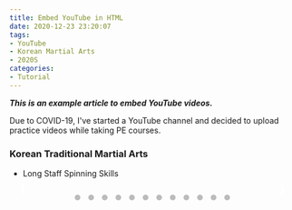 ```yaml
---
title: Embed YouTube in HTML
date: 2020-12-23 23:20:07
tags:
- YouTube
- Korean Martial Arts
- 2020S
categories:
- Tutorial
---
```


<style>
.mySlides {display: none}

/* Slideshow container */
.slideshow-container {
  max-width: 1000px;
  position: relative;
  margin: auto;
}

/* Next & previous buttons */
.prev, .next {
  cursor: pointer;
  position: absolute;
  top: 50%;
  width: auto;
  padding: 16px;
  margin-top: -22px;
  color: white;
  font-weight: bold;
  font-size: 18px;
  transition: 0.6s ease;
  border-radius: 0 3px 3px 0;
  user-select: none;
}

/* Position the "next button" to the right */
.next {
  right: 0;
  border-radius: 3px 0 0 3px;
}

/* On hover, add a black background color with a little bit see-through */
.prev:hover, .next:hover {
  background-color: rgba(0,0,0,0.8);
}

/* The dots/bullets/indicators */
.dot {
  cursor: pointer;
  height: 10px;
  width: 10px;
  margin: 15px 5px;
  background-color: #bbb;
  border-radius: 50%;
  display: inline-block;
  transition: background-color 0.6s ease;
}

.active, .dot:hover {
  background-color: #717171;
}

/* Fading animation */
.fade {
  -webkit-animation-name: fade;
  -webkit-animation-duration: 1.5s;
  animation-name: fade;
  animation-duration: 1.5s;
}

@-webkit-keyframes fade {
  from {opacity: .4} 
  to {opacity: 1}
}

@keyframes fade {
  from {opacity: .4} 
  to {opacity: 1}
}

/* On smaller screens, decrease text size */
@media only screen and (max-width: 300px) {
  .prev, .next,.text {font-size: 11px}
}
</style>

<style>
.video-container {
    position: relative;
    padding-bottom: 56.25%; /* 16:9 */
    height: 0;
}
.video-container iframe {
    position: absolute;
    top: 0;
    left: 0;
    width: 100%;
    height: 100%;
}
</style>

***This is an example article to embed YouTube videos.***

Due to COVID-19,
I've started a YouTube channel and decided to upload practice videos while taking PE courses.

### Korean Traditional Martial Arts
* Long Staff Spinning Skills

<div class="slideshow-container">
<div class="mySlides fade">
      <div class="video-container">
        <iframe width="100%" height="auto" src="https://www.youtube.com/embed/U2Sd6Ye5ozw" frameborder="0" allowfullscreen></iframe>
      </div>
</div>
<div class="mySlides fade">
      <div class="video-container">
        <iframe width="100%" height="auto" src="https://www.youtube.com/embed/Pq4EvivOMkA" frameborder="0" allowfullscreen></iframe>
      </div>
</div>
<div class="mySlides fade">
      <div class="video-container">
        <iframe width="100%" height="auto" src="https://www.youtube.com/embed/tHxSLcTR_Rc" frameborder="0" allowfullscreen></iframe>
      </div>
</div>
<div class="mySlides fade">
      <div class="video-container">
        <iframe width="100%" height="auto" src="https://www.youtube.com/embed/F2LXcxX75uY" frameborder="0" allowfullscreen></iframe>
      </div>
</div>
<div class="mySlides fade">
      <div class="video-container">
        <iframe width="100%" height="auto" src="https://www.youtube.com/embed/-Pf_4cV7iAE" frameborder="0" allowfullscreen></iframe>
      </div>
</div>
<div class="mySlides fade">
      <div class="video-container">
        <iframe width="100%" height="auto" src="https://www.youtube.com/embed/FQgm57IaihY" frameborder="0" allowfullscreen></iframe>
      </div>
</div>
<div class="mySlides fade">
      <div class="video-container">
        <iframe width="100%" height="auto" src="https://www.youtube.com/embed/QjK8ly-Agos" frameborder="0" allowfullscreen></iframe>
      </div>
</div>
<div class="mySlides fade">
      <div class="video-container">
        <iframe width="100%" height="auto" src="https://www.youtube.com/embed/aqChEXs782I" frameborder="0" allowfullscreen></iframe>
      </div>
</div>
<div class="mySlides fade">
      <div class="video-container">
        <iframe width="100%" height="auto" src="https://www.youtube.com/embed/Uws4C-I6HXc" frameborder="0" allowfullscreen></iframe>
      </div>
</div>
<div class="mySlides fade">
      <div class="video-container">
        <iframe width="100%" height="auto" src="https://www.youtube.com/embed/L0ISDeyOyas" frameborder="0" allowfullscreen></iframe>
      </div>
</div>
<div class="mySlides fade">
      <div class="video-container">
        <iframe width="100%" height="auto" src="https://www.youtube.com/embed/Cc7HOkLx4LE" frameborder="0" allowfullscreen></iframe>
      </div>
</div>
<div class="mySlides fade">
      <div class="video-container">
        <iframe width="100%" height="auto" src="https://www.youtube.com/embed/BMuhIeoefws" frameborder="0" allowfullscreen></iframe>
      </div>
</div>
<a class="prev" onclick="plusSlides(-1)">&#10094;</a>
<a class="next" onclick="plusSlides(1)">&#10095;</a>
</div>
<div style="text-align:center">
  <span class="dot" onclick="currentSlide(1)"></span> 
  <span class="dot" onclick="currentSlide(2)"></span> 
  <span class="dot" onclick="currentSlide(3)"></span> 
  <span class="dot" onclick="currentSlide(4)"></span> 
  <span class="dot" onclick="currentSlide(5)"></span> 
  <span class="dot" onclick="currentSlide(6)"></span> 
  <span class="dot" onclick="currentSlide(7)"></span> 
  <span class="dot" onclick="currentSlide(8)"></span> 
  <span class="dot" onclick="currentSlide(9)"></span> 
  <span class="dot" onclick="currentSlide(10)"></span> 
  <span class="dot" onclick="currentSlide(11)"></span> 
  <span class="dot" onclick="currentSlide(12)"></span> 
</div>

<script>
var slideIndex = 1;
showSlides(slideIndex);

function plusSlides(n) {
  showSlides(slideIndex += n);
}

function currentSlide(n) {
  showSlides(slideIndex = n);
}

function showSlides(n) {
  var i;
  var slides = document.getElementsByClassName("mySlides");
  var dots = document.getElementsByClassName("dot");
  if (n > slides.length) {slideIndex = 1}    
  if (n < 1) {slideIndex = slides.length}
  for (i = 0; i < slides.length; i++) {
      slides[i].style.display = "none";  
  }
  for (i = 0; i < dots.length; i++) {
      dots[i].className = dots[i].className.replace(" active", "");
  }
  slides[slideIndex-1].style.display = "block";  
  dots[slideIndex-1].className += " active";
}
</script>